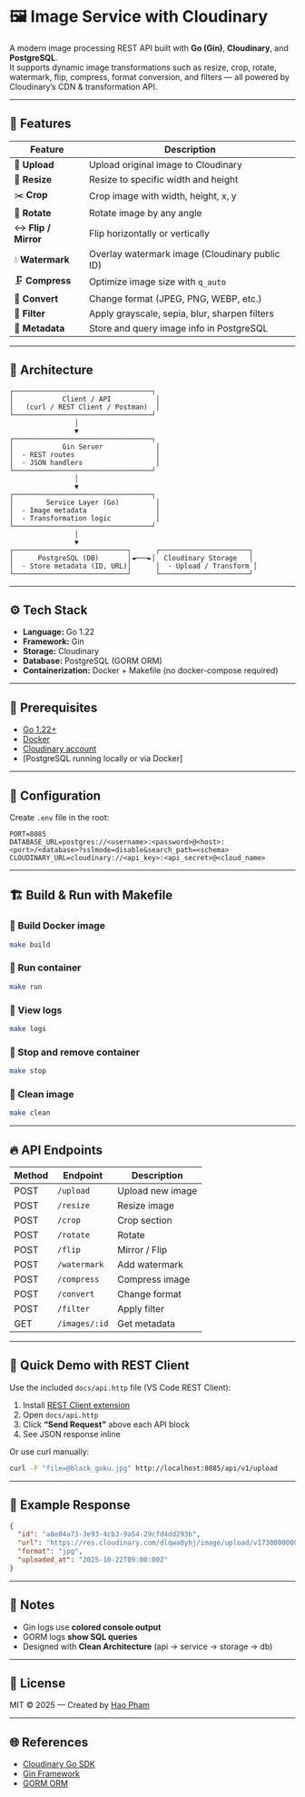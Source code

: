 # 🖼️ Image Service with Cloudinary

A modern image processing REST API built with **Go (Gin)**, **Cloudinary**, and **PostgreSQL**.  
It supports dynamic image transformations such as resize, crop, rotate, watermark, flip, compress, format conversion, and filters — all powered by Cloudinary’s CDN & transformation API.

---

## 🚀 Features

| Feature | Description |
|----------|--------------|
| 🧩 **Upload** | Upload original image to Cloudinary |
| 📏 **Resize** | Resize to specific width and height |
| ✂️ **Crop** | Crop image with width, height, x, y |
| 🔄 **Rotate** | Rotate image by any angle |
| ↔️ **Flip / Mirror** | Flip horizontally or vertically |
| 💧 **Watermark** | Overlay watermark image (Cloudinary public ID) |
| 🗜️ **Compress** | Optimize image size with `q_auto` |
| 🔁 **Convert** | Change format (JPEG, PNG, WEBP, etc.) |
| 🎨 **Filter** | Apply grayscale, sepia, blur, sharpen filters |
| 🧠 **Metadata** | Store and query image info in PostgreSQL |

---

## 🧱 Architecture

```
┌──────────────────────────────────┐
│            Client / API           │
│   (curl / REST Client / Postman)  │
└──────────────────────────────────┘
                │
                ▼
┌──────────────────────────────────┐
│            Gin Server             │
│  - REST routes                    │
│  - JSON handlers                  │
└──────────────────────────────────┘
                │
                ▼
┌──────────────────────────────────┐
│        Service Layer (Go)         │
│  - Image metadata                 │
│  - Transformation logic           │
└──────────────────────────────────┘
                │
                ▼
┌────────────────────────────┐      ┌──────────────────────┐
│      PostgreSQL (DB)       │◄───►│  Cloudinary Storage   │
│  - Store metadata (ID, URL)│      │  - Upload / Transform │
└────────────────────────────┘      └──────────────────────┘
```

---

## ⚙️ Tech Stack

- **Language:** Go 1.22
- **Framework:** Gin
- **Storage:** Cloudinary
- **Database:** PostgreSQL (GORM ORM)
- **Containerization:** Docker + Makefile (no docker-compose required)

---

## 🧰 Prerequisites

- [Go 1.22+](https://go.dev/)
- [Docker](https://www.docker.com/)
- [Cloudinary account](https://cloudinary.com/)
- [PostgreSQL running locally or via Docker]

---

## 🔧 Configuration

Create `.env` file in the root:

```env
PORT=8085
DATABASE_URL=postgres://<username>:<password>@<host>:<port>/<database>?sslmode=disable&search_path=<schema>
CLOUDINARY_URL=cloudinary://<api_key>:<api_secret>@<cloud_name>
```

---

## 🏗️ Build & Run with Makefile

### 🔨 Build Docker image
```bash
make build
```

### 🚀 Run container
```bash
make run
```

### 📜 View logs
```bash
make logs
```

### 🛑 Stop and remove container
```bash
make stop
```

### 🧽 Clean image
```bash
make clean
```

---

## 🔥 API Endpoints

| Method | Endpoint | Description |
|--------|-----------|-------------|
| POST | `/upload` | Upload new image |
| POST | `/resize` | Resize image |
| POST | `/crop` | Crop section |
| POST | `/rotate` | Rotate |
| POST | `/flip` | Mirror / Flip |
| POST | `/watermark` | Add watermark |
| POST | `/compress` | Compress image |
| POST | `/convert` | Change format |
| POST | `/filter` | Apply filter |
| GET  | `/images/:id` | Get metadata |

---

## 🧪 Quick Demo with REST Client

Use the included `docs/api.http` file (VS Code REST Client):

1. Install [REST Client extension](https://marketplace.visualstudio.com/items?itemName=humao.rest-client)
2. Open `docs/api.http`
3. Click **“Send Request”** above each API block
4. See JSON response inline

Or use curl manually:
```bash
curl -F "file=@black_goku.jpg" http://localhost:8085/api/v1/upload
```

---

## 🧾 Example Response

```json
{
  "id": "a8e04a73-3e93-4cb3-9a54-29cfd4dd293b",
  "url": "https://res.cloudinary.com/dlqwa0yhj/image/upload/v1730000000/image-service/originals/a8e04a73.jpg",
  "format": "jpg",
  "uploaded_at": "2025-10-22T09:00:00Z"
}
```

---

## 🧠 Notes

- Gin logs use **colored console output**
- GORM logs **show SQL queries**
- Designed with **Clean Architecture** (api → service → storage → db)

---

## 🧾 License

MIT © 2025 — Created by [Hao Pham](mailto:hao.pham@kyanon.digital)

---

## 🌐 References

- [Cloudinary Go SDK](https://github.com/cloudinary/cloudinary-go)
- [Gin Framework](https://gin-gonic.com/)
- [GORM ORM](https://gorm.io/)
